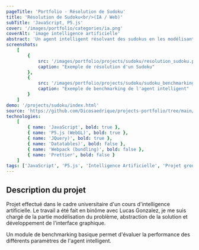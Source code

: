 ```yaml
---
pageTitle: 'Portfolio - Résolution de Sudoku'
title: 'Résolution de Sudoku<br/>(IA / Web)'
subTitle: 'JavaScript, P5.js'
cover: '/images/portfolio/categories/ia.png'
coverAlt: 'image intelligence artificielle'
abstract: 'Un agent intelligent résolvant des sudokus en les modélisant comme des problèmes à satisfaction de contraintes'
screenshots:
    [
        {
            src: '/images/portfolio/projects/sudoku/resolution_sudoku.png',
            caption: "Exemple de résolution d'un Sudoku"
        },
        {
            src: '/images/portfolio/projects/sudoku/sudoku_benchmarking.png',
            caption: "Exemple de benchmarking de l'agent intelligent"
        }
    ]
demo: '/projects/sudoku/index.html'
source: 'https://github.com/Dicosaedrique/projects-portfolio/tree/main/TP2-Sudoku'
technologies:
    [
        { name: 'JavaScript', bold: true },
        { name: 'P5.js (WebGL)', bold: true },
        { name: 'JQuery)', bold: true },
        { name: 'Datatables)', bold: false },
        { name: 'Webpack (bundling)', bold: false },
        { name: 'Prettier', bold: false }
    ]
tags: ['JavaScript', 'P5.js', 'Intelligence Artificielle', 'Projet groupe']
---
```


## Description du projet

Projet effectué dans le cadre universitaire d'un cours d'intelligence artificielle. Le travail a été fait en binôme avec
Lucas Gonzalez, je me suis chargé de la partie modélisation du problème, abstraction de la solution et développement de l'interface graphique.

Un module de benchmarking basique permet d'évaluer la performance des différents paramètres de l'agent intelligent.
